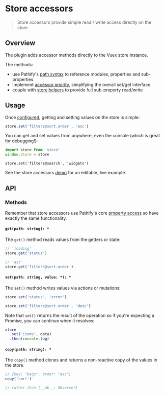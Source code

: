 # Store accessors

> Store accessors provide simple read / write access directly on the store

## Overview

The plugin adds accessor methods directly to the Vuex store instance.

The methods:

- use Pathify's [path syntax](/api/paths.md) to reference modules, properties and sub-properties
- implement [accessor priority](/api/properties.md#accessor-priority), simplifying the overall set/get interface
- couple with [store helpers](/api/store.md) to provide full sub-property read/write


## Usage

Once [configured](/setup/config.md), getting and setting values on the store is simple: 

```js
store.set('filters@sort.order', 'asc')
```

You can get and set values from anywhere, even the console (which is great for debugging!):

```js
import store from 'store'
window.store = store
```
```console
store.set('filters@search', 'widgets')
```

See the store accessors [demo](https://codesandbox.io/s/github/davestewart/vuex-pathify/tree/master/demo?initialpath=api/accessors) for an editable, live example.

## API

### Methods

Remember that store accessors use Pathify's core [property access](/api/properties.md) so have exactly the same functionality.

#### `get(path: string): *`

The `get()` method reads values from the getters or state:

```js
// 'loading'
store.get('status')
```
```js
// 'asc'
store.get('filters@sort.order')
```

#### `set(path: string, value: *): *`

The `set()` method writes values via actions or mutations:

```js
store.set('status', 'error')
```
```js
store.set('filters@sort.order', 'desc')
```

Note that `set()` returns the result of the operation so if you're expecting a Promise, you can continue when it resolves:

```js
store
  .set('items', data)
  .then(console.log)
```



#### `copy(path: string): *`

The `copy()` method clones and returns a non-reactive copy of the values in the store.

```js
// {key: "bags", order: "asc"} 
copy('sort')
```
```js
// rather than {__ob__: Observer}
```


